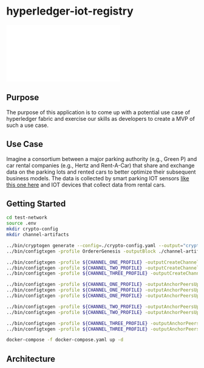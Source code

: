 # hyperledger-iot-registry

![](/pic.img)

## Purpose

The purpose of this application is to come up with a potential use case of hyperledger fabric and exercise our skills as developers to create a MVP of such a use case.

## Use Case

Imagine a consortium between a major parking authority (e.g., Green P) and car rental companies (e.g., Hertz and Rent-A-Car) that share and exchange data on the parking lots and rented cars to better optimize their subsequent business models. The data is collected by smart parking IOT sensors [like this one here](https://www.bosch-connectivity.com/products/connected-mobility/parking-lot-sensor/) and IOT devices that collect data from rental cars.

## Getting Started
```sh
cd test-network
source .env
mkdir crypto-config
mkdir channel-artifacts

../bin/cryptogen generate --config=./crypto-config.yaml --output="crypto-config"
../bin/configtxgen -profile OrdererGenesis -outputBlock ./channel-artifacts/genesis.block

../bin/configtxgen -profile ${CHANNEL_ONE_PROFILE} -outputCreateChannelTx ./channel-artifacts/${CHANNEL_ONE_NAME}.tx -channelID $CHANNEL_ONE_NAME
../bin/configtxgen -profile ${CHANNEL_TWO_PROFILE} -outputCreateChannelTx ./channel-artifacts/${CHANNEL_TWO_NAME}.tx -channelID $CHANNEL_TWO_NAME
../bin/configtxgen -profile ${CHANNEL_THREE_PROFILE} -outputCreateChannelTx ./channel-artifacts/${CHANNEL_THREE_NAME}.tx -channelID $CHANNEL_THREE_NAME

../bin/configtxgen -profile ${CHANNEL_ONE_PROFILE} -outputAnchorPeersUpdate ./channel-artifacts/Org1MSPanchors_${CHANNEL_ONE_NAME}.tx -channelID $CHANNEL_ONE_NAME -asOrg Org1MSP
../bin/configtxgen -profile ${CHANNEL_ONE_PROFILE} -outputAnchorPeersUpdate ./channel-artifacts/Org2MSPanchors_${CHANNEL_ONE_NAME}.tx -channelID $CHANNEL_ONE_NAME -asOrg Org2MSP
../bin/configtxgen -profile ${CHANNEL_ONE_PROFILE} -outputAnchorPeersUpdate ./channel-artifacts/Org3MSPanchors_${CHANNEL_ONE_NAME}.tx -channelID $CHANNEL_ONE_NAME -asOrg Org3MSP

../bin/configtxgen -profile ${CHANNEL_TWO_PROFILE} -outputAnchorPeersUpdate ./channel-artifacts/Org1MSPanchors_${CHANNEL_TWO_NAME}.tx -channelID $CHANNEL_TWO_NAME -asOrg Org1MSP
../bin/configtxgen -profile ${CHANNEL_TWO_PROFILE} -outputAnchorPeersUpdate ./channel-artifacts/Org2MSPanchors_${CHANNEL_TWO_NAME}.tx -channelID $CHANNEL_TWO_NAME -asOrg Org2MSP

../bin/configtxgen -profile ${CHANNEL_THREE_PROFILE} -outputAnchorPeersUpdate ./channel-artifacts/Org1MSPanchors_${CHANNEL_THREE_NAME}.tx -channelID $CHANNEL_THREE_NAME -asOrg Org1MSP
../bin/configtxgen -profile ${CHANNEL_THREE_PROFILE} -outputAnchorPeersUpdate ./channel-artifacts/Org3MSPanchors_${CHANNEL_THREE_NAME}.tx -channelID $CHANNEL_THREE_NAME -asOrg Org3MSP

docker-compose -f docker-compose.yaml up -d
```

## Architecture
